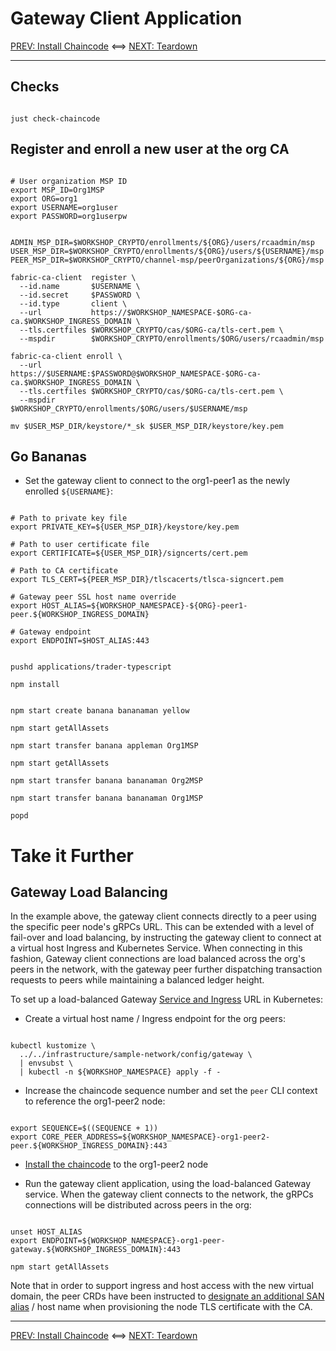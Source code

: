 # Gateway Client Application

[PREV: Install Chaincode](30-chaincode.md) <==> [NEXT: Teardown](90-teardown.md)

---

## Checks

```shell

just check-chaincode

```


## Register and enroll a new user at the org CA

```shell

# User organization MSP ID
export MSP_ID=Org1MSP        
export ORG=org1
export USERNAME=org1user
export PASSWORD=org1userpw

```

```shell

ADMIN_MSP_DIR=$WORKSHOP_CRYPTO/enrollments/${ORG}/users/rcaadmin/msp
USER_MSP_DIR=$WORKSHOP_CRYPTO/enrollments/${ORG}/users/${USERNAME}/msp
PEER_MSP_DIR=$WORKSHOP_CRYPTO/channel-msp/peerOrganizations/${ORG}/msp

fabric-ca-client  register \
  --id.name       $USERNAME \
  --id.secret     $PASSWORD \
  --id.type       client \
  --url           https://$WORKSHOP_NAMESPACE-$ORG-ca-ca.$WORKSHOP_INGRESS_DOMAIN \
  --tls.certfiles $WORKSHOP_CRYPTO/cas/$ORG-ca/tls-cert.pem \
  --mspdir        $WORKSHOP_CRYPTO/enrollments/$ORG/users/rcaadmin/msp

fabric-ca-client enroll \
  --url           https://$USERNAME:$PASSWORD@$WORKSHOP_NAMESPACE-$ORG-ca-ca.$WORKSHOP_INGRESS_DOMAIN \
  --tls.certfiles $WORKSHOP_CRYPTO/cas/$ORG-ca/tls-cert.pem \
  --mspdir        $WORKSHOP_CRYPTO/enrollments/$ORG/users/$USERNAME/msp

mv $USER_MSP_DIR/keystore/*_sk $USER_MSP_DIR/keystore/key.pem

```

## Go Bananas

- Set the gateway client to connect to the org1-peer1 as the newly enrolled `${USERNAME}`:
```shell

# Path to private key file
export PRIVATE_KEY=${USER_MSP_DIR}/keystore/key.pem

# Path to user certificate file
export CERTIFICATE=${USER_MSP_DIR}/signcerts/cert.pem

# Path to CA certificate
export TLS_CERT=${PEER_MSP_DIR}/tlscacerts/tlsca-signcert.pem

# Gateway peer SSL host name override
export HOST_ALIAS=${WORKSHOP_NAMESPACE}-${ORG}-peer1-peer.${WORKSHOP_INGRESS_DOMAIN}

# Gateway endpoint
export ENDPOINT=$HOST_ALIAS:443

```

```shell

pushd applications/trader-typescript

npm install

```

```shell

npm start create banana bananaman yellow

npm start getAllAssets

npm start transfer banana appleman Org1MSP

npm start getAllAssets

npm start transfer banana bananaman Org2MSP

npm start transfer banana bananaman Org1MSP

popd

```

# Take it Further 

## Gateway Load Balancing

In the example above, the gateway client connects directly to a peer using the specific peer node's 
gRPCs URL.  This can be extended with a level of fail-over and load balancing, by instructing the gateway 
client to connect at a virtual host Ingress and Kubernetes Service.  When connecting in this fashion,
Gateway client connections are load balanced across the org's peers in the network, with the gateway
peer further dispatching transaction requests to peers while maintaining a balanced ledger height.

To set up a load-balanced Gateway [Service and Ingress](../../infrastructure/sample-network/config/gateway/org1-peer-gateway.yaml) URL in Kubernetes:


- Create a virtual host name / Ingress endpoint for the org peers: 
```shell

kubectl kustomize \
  ../../infrastructure/sample-network/config/gateway \
  | envsubst \
  | kubectl -n ${WORKSHOP_NAMESPACE} apply -f -  

```

- Increase the chaincode sequence number and set the `peer` CLI context to reference the org1-peer2 node:
```shell

export SEQUENCE=$((SEQUENCE + 1))
export CORE_PEER_ADDRESS=${WORKSHOP_NAMESPACE}-org1-peer2-peer.${WORKSHOP_INGRESS_DOMAIN}:443

```

- [Install the chaincode](30-chaincode.md#install-the-chaincode) to the org1-peer2 node

- Run the gateway client application, using the load-balanced Gateway service.  When the gateway client 
connects to the network, the gRPCs connections will be distributed across peers in the org:
```shell

unset HOST_ALIAS
export ENDPOINT=${WORKSHOP_NAMESPACE}-org1-peer-gateway.${WORKSHOP_INGRESS_DOMAIN}:443

npm start getAllAssets

```

Note that in order to support ingress and host access with the new virtual domain, the peer 
CRDs have been instructed to [designate an additional SAN alias](../../infrastructure/sample-network/config/peers/org1-peer1.yaml#L69)
/ host name when provisioning the node TLS certificate with the CA.


---

[PREV: Install Chaincode](30-chaincode.md) <==> [NEXT: Teardown](90-teardown.md)
